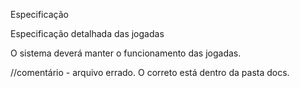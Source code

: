 Especificação

Especificação detalhada das jogadas

O sistema deverá manter o funcionamento das jogadas.

//comentário - arquivo errado. O correto está dentro da pasta docs.
